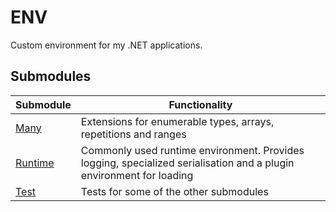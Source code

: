 # ENV

Custom environment for my .NET applications.
 
 ## Submodules
 
 | **Submodule** | **Functionality** |
 |---|---|
 |[Many](https://github.com/OliverHabersetzer/ENV/tree/master/ENV.Many)|Extensions for enumerable types, arrays, repetitions and ranges|
 |[Runtime](https://github.com/OliverHabersetzer/ENV/tree/master/ENV.Runtime)|Commonly used runtime environment. Provides logging, specialized serialisation and a plugin environment for loading |
 |[Test](https://github.com/OliverHabersetzer/ENV/tree/master/ENV.Test)|Tests for some of the other submodules|
 